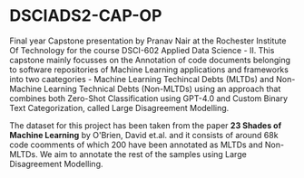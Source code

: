 # DSCIADS2-CAP-OP

Final year Capstone presentation by Pranav Nair at the Rochester Institute Of Technology for the course DSCI-602 Applied Data Science - II. This capstone mainly focusses on the Annotation of code documents belonging to software repositories of Machine Learning applications and frameworks into  two caategories - Machine Learning Techincal Debts (MLTDs) and Non-Machine Learning Technical Debts (Non-MLTDs) using an approach that combines both Zero-Shot Classification using GPT-4.0 and Custom Binary Text Categorization, called Large Disagreement Modelling. 

The dataset for this project has been taken from the paper **23 Shades of Machine Learning** by O'Brien, David et.al. and it consists of around 68k code coomments of which 200 have been annotated as MLTDs and Non-MLTDs. We aim to annotate the rest of the samples using Large Disagreement Modelling.
